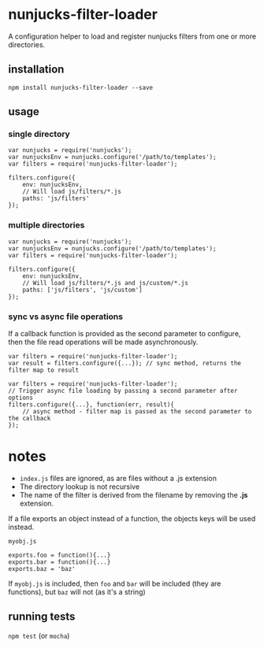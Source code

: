 # nunjucks-filter-loader

A configuration helper to load and register nunjucks filters from one or more directories.
  
## installation

`npm install nunjucks-filter-loader --save`

## usage

### single directory
```
var nunjucks = require('nunjucks');
var nunjucksEnv = nunjucks.configure('/path/to/templates');
var filters = require('nunjucks-filter-loader');

filters.configure({
    env: nunjucksEnv,
    // Will load js/filters/*.js
    paths: 'js/filters'
});

```

### multiple directories
```
var nunjucks = require('nunjucks');
var nunjucksEnv = nunjucks.configure('/path/to/templates');
var filters = require('nunjucks-filter-loader');

filters.configure({
    env: nunjucksEnv,
    // Will load js/filters/*.js and js/custom/*.js
    paths: ['js/filters', 'js/custom']
});

```

### sync vs async file operations

If a callback function is provided as the second parameter to configure, then the file read operations will be made asynchronously.

```
var filters = require('nunjucks-filter-loader');
var result = filters.configure({...}); // sync method, returns the filter map to result 
```

```
var filters = require('nunjucks-filter-loader');
// Trigger async file loading by passing a second parameter after options
filters.configure({...}, function(err, result){
    // async method - filter map is passed as the second parameter to the callback
});
```


# notes

- `index.js` files are ignored, as are files without a .js extension
- The directory lookup is not recursive
- The name of the filter is derived from the filename by removing the __.js__ extension. 


If a file exports an object instead of a function, the objects keys will be used instead.

`myobj.js`

```
exports.foo = function(){...}
exports.bar = function(){...}
exports.baz = 'baz' 
```

If `myobj.js` is included, then `foo` and `bar` will be included (they are functions), 
but `baz` will not (as it's a string)





## running tests

`npm test` (or `mocha`)